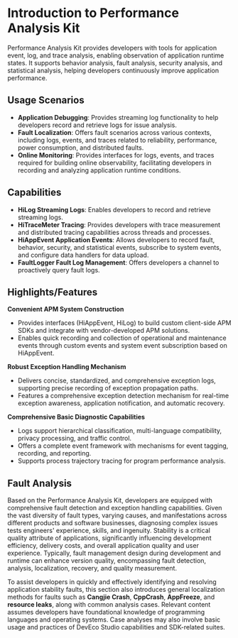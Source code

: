 # Introduction to Performance Analysis Kit  

Performance Analysis Kit provides developers with tools for application event, log, and trace analysis, enabling observation of application runtime states. It supports behavior analysis, fault analysis, security analysis, and statistical analysis, helping developers continuously improve application performance.  

## Usage Scenarios  

- **Application Debugging**: Provides streaming log functionality to help developers record and retrieve logs for issue analysis.  
- **Fault Localization**: Offers fault scenarios across various contexts, including logs, events, and traces related to reliability, performance, power consumption, and distributed faults.  
- **Online Monitoring**: Provides interfaces for logs, events, and traces required for building online observability, facilitating developers in recording and analyzing application runtime conditions.  

## Capabilities  

- **HiLog Streaming Logs**: Enables developers to record and retrieve streaming logs.  
- **HiTraceMeter Tracing**: Provides developers with trace measurement and distributed tracing capabilities across threads and processes.  
- **HiAppEvent Application Events**: Allows developers to record fault, behavior, security, and statistical events, subscribe to system events, and configure data handlers for data upload.  
- **FaultLogger Fault Log Management**: Offers developers a channel to proactively query fault logs.  

## Highlights/Features  

**Convenient APM System Construction**  

- Provides interfaces (HiAppEvent, HiLog) to build custom client-side APM SDKs and integrate with vendor-developed APM solutions.  
- Enables quick recording and collection of operational and maintenance events through custom events and system event subscription based on HiAppEvent.  

**Robust Exception Handling Mechanism**  

- Delivers concise, standardized, and comprehensive exception logs, supporting precise recording of exception propagation paths.  
- Features a comprehensive exception detection mechanism for real-time exception awareness, application notification, and automatic recovery.  

**Comprehensive Basic Diagnostic Capabilities**  

- Logs support hierarchical classification, multi-language compatibility, privacy processing, and traffic control.  
- Offers a complete event framework with mechanisms for event tagging, recording, and reporting.  
- Supports process trajectory tracing for program performance analysis.  

## Fault Analysis  

Based on the Performance Analysis Kit, developers are equipped with comprehensive fault detection and exception handling capabilities. Given the vast diversity of fault types, varying causes, and manifestations across different products and software businesses, diagnosing complex issues tests engineers' experience, skills, and ingenuity. Stability is a critical quality attribute of applications, significantly influencing development efficiency, delivery costs, and overall application quality and user experience. Typically, fault management design during development and runtime can enhance version quality, encompassing fault detection, analysis, localization, recovery, and quality measurement.  

To assist developers in quickly and effectively identifying and resolving application stability faults, this section also introduces general localization methods for faults such as **Cangjie Crash**, **CppCrash**, **AppFreeze**, and **resource leaks**, along with common analysis cases. Relevant content assumes developers have foundational knowledge of programming languages and operating systems. Case analyses may also involve basic usage and practices of DevEco Studio capabilities and SDK-related suites.